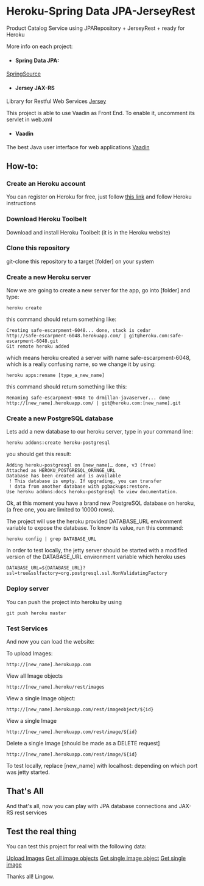 Heroku-Spring Data JPA-JerseyRest
=======================

Product Catalog Service using JPARepository + JerseyRest + ready for Heroku

More info on each project:

* #### Spring Data JPA: 
<a href="http://blog.springsource.org/2011/02/10/getting-started-with-spring-data-jpa/">SpringSource</a>

* #### Jersey JAX-RS
Library for Restful Web Services
<a href="http://jersey.java.net/">Jersey</a>

This project is able to use Vaadin as Front End. To enable it, uncomment its servlet in web.xml
* #### Vaadin
The best Java user interface for web applications
<a href="http://www.vaadin.com">Vaadin</a>



How-to:
-------------

### Create an Heroku account

You can register on Heroku for free, just follow [this link](www.heroku.com) and follow Heroku instructions

### Download Heroku Toolbelt

Download and install Heroku Toolbelt (it is in the Heroku website)

### Clone this repository

git-clone this repository to a target [folder] on your system

### Create a new Heroku server

Now we are going to create a new server for the app, go into [folder] and type:

	heroku create

this command should return something like:

	Creating safe-escarpment-6048... done, stack is cedar
	http://safe-escarpment-6048.herokuapp.com/ | git@heroku.com:safe-escarpment-6048.git
	Git remote heroku added

which means heroku created a server with name safe-escarpment-6048, which is a really confusing name, so we change it by using:

	heroku apps:rename [type_a_new_name]

this command should return something like this:

	Renaming safe-escarpment-6048 to drmillan-javaserver... done
	http://[new_name].herokuapp.com/ | git@heroku.com:[new_name].git

### Create a new PostgreSQL database

Lets add a new database to our heroku server, type in your command line:

	heroku addons:create heroku-postgresql

you should get this result:

	Adding heroku-postgresql on [new_name]… done, v3 (free)
	Attached as HEROKU_POSTGRESQL_ORANGE_URL
	Database has been created and is available
	 ! This database is empty. If upgrading, you can transfer
	 ! data from another database with pgbackups:restore.
	Use heroku addons:docs heroku-postgresql to view documentation.

Ok, at this moment you have a brand new PostgreSQL database on heroku, (a free one, you are limited to 10000 rows).

The project will use the heroku provided DATABASE_URL environment variable to expose the database.
To know its value, run this command:

	heroku config | grep DATABASE_URL
	
In order to test locally, the jetty server should be started with a modified version of the DATABASE_URL
environment variable which heroku uses

	DATABASE_URL=${DATABASE_URL}?ssl=true&sslfactory=org.postgresql.ssl.NonValidatingFactory

### Deploy server

You can push the project into heroku by using 

	git push heroku master


### Test Services

And now you can load the website:

To upload Images:

	http://[new_name].herokuapp.com
	
View all Image objects

	http://[new_name].heroku/rest/images
	
View a single Image object:

	http://[new_name].herokuapp.com/rest/imageobject/${id}

View a single Image

	http://[new_name].herokuapp.com/rest/image/${id}

Delete a single Image [should be made as a DELETE request]

	http://[new_name].herokuapp.com/rest/image/${id}

To test locally, replace [new_name] with localhost:<port> depending on which port was
jetty started.

## That's All

And that's all, now you can play with JPA database connections and JAX-RS rest services

## Test the real thing

You can test this project for real with the following data:

[Upload Images](http://mscproductcatalog.herokuapp.com)
[Get all image objects](http://mscproductcatalog.herokuapp.com/rest/images)
[Get single image object](http://mscproductcatalog.herokuapp.com/rest/imageobject/2)
[Get single image](http://mscproductcatalog.herokuapp.com/rest/image/2)

Thanks all!
Lingow.
